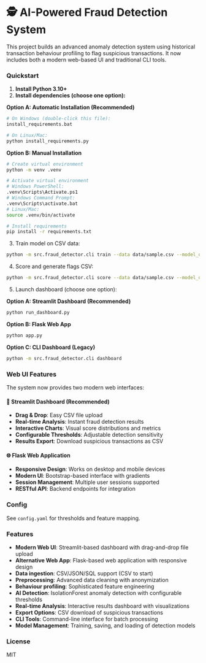 # 🕵️ AI-Powered Fraud Detection System

This project builds an advanced anomaly detection system using historical transaction behaviour profiling to flag suspicious transactions. It now includes both a modern web-based UI and traditional CLI tools.

### Quickstart

1. **Install Python 3.10+**
2. **Install dependencies (choose one option):**

**Option A: Automatic Installation (Recommended)**
```bash
# On Windows (double-click this file):
install_requirements.bat

# On Linux/Mac:
python install_requirements.py
```

**Option B: Manual Installation**
```bash
# Create virtual environment
python -m venv .venv

# Activate virtual environment
# Windows PowerShell:
.venv\Scripts\Activate.ps1
# Windows Command Prompt:
.venv\Scripts\activate.bat
# Linux/Mac:
source .venv/bin/activate

# Install requirements
pip install -r requirements.txt
```

3. Train model on CSV data:

```bash
python -m src.fraud_detector.cli train --data data/sample.csv --model_dir models
```

4. Score and generate flags CSV:

```bash
python -m src.fraud_detector.cli score --data data/sample.csv --model_dir models --out reports/flags.csv
```

5. Launch dashboard (choose one option):

**Option A: Streamlit Dashboard (Recommended)**
```bash
python run_dashboard.py
```

**Option B: Flask Web App**
```bash
python app.py
```

**Option C: CLI Dashboard (Legacy)**
```bash
python -m src.fraud_detector.cli dashboard
```

### Web UI Features

The system now provides two modern web interfaces:

#### 🚀 Streamlit Dashboard (Recommended)
- **Drag & Drop**: Easy CSV file upload
- **Real-time Analysis**: Instant fraud detection results
- **Interactive Charts**: Visual score distributions and metrics
- **Configurable Thresholds**: Adjustable detection sensitivity
- **Results Export**: Download suspicious transactions as CSV

#### 🌐 Flask Web Application
- **Responsive Design**: Works on desktop and mobile devices
- **Modern UI**: Bootstrap-based interface with gradients
- **Session Management**: Multiple user sessions supported
- **RESTful API**: Backend endpoints for integration

### Config

See `config.yaml` for thresholds and feature mapping.

### Features
- **Modern Web UI**: Streamlit-based dashboard with drag-and-drop file upload
- **Alternative Web App**: Flask-based web application with responsive design
- **Data ingestion**: CSV/JSON/SQL support (CSV to start)
- **Preprocessing**: Advanced data cleaning with anonymization
- **Behaviour profiling**: Sophisticated feature engineering
- **AI Detection**: IsolationForest anomaly detection with configurable thresholds
- **Real-time Analysis**: Interactive results dashboard with visualizations
- **Export Options**: CSV download of suspicious transactions
- **CLI Tools**: Command-line interface for batch processing
- **Model Management**: Training, saving, and loading of detection models

### License
MIT